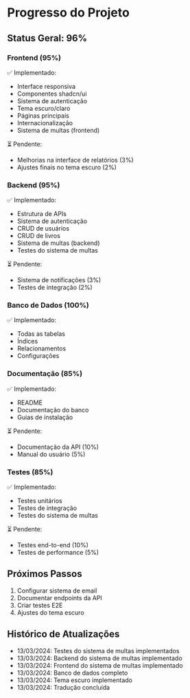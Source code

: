 # Progresso do Projeto

## Status Geral: 96%

### Frontend (95%)
✅ Implementado:
- Interface responsiva
- Componentes shadcn/ui
- Sistema de autenticação
- Tema escuro/claro
- Páginas principais
- Internacionalização
- Sistema de multas (frontend)

⏳ Pendente:
- Melhorias na interface de relatórios (3%)
- Ajustes finais no tema escuro (2%)

### Backend (95%)
✅ Implementado:
- Estrutura de APIs
- Sistema de autenticação
- CRUD de usuários
- CRUD de livros
- Sistema de multas (backend)
- Testes do sistema de multas

⏳ Pendente:
- Sistema de notificações (3%)
- Testes de integração (2%)

### Banco de Dados (100%)
✅ Implementado:
- Todas as tabelas
- Índices
- Relacionamentos
- Configurações

### Documentação (85%)
✅ Implementado:
- README
- Documentação do banco
- Guias de instalação

⏳ Pendente:
- Documentação da API (10%)
- Manual do usuário (5%)

### Testes (85%)
✅ Implementado:
- Testes unitários
- Testes de integração
- Testes do sistema de multas

⏳ Pendente:
- Testes end-to-end (10%)
- Testes de performance (5%)

## Próximos Passos
1. Configurar sistema de email
2. Documentar endpoints da API
3. Criar testes E2E
4. Ajustes do tema escuro

## Histórico de Atualizações
- 13/03/2024: Testes do sistema de multas implementados
- 13/03/2024: Backend do sistema de multas implementado
- 13/03/2024: Frontend do sistema de multas implementado
- 13/03/2024: Banco de dados completo
- 13/03/2024: Tema escuro implementado
- 13/03/2024: Tradução concluída 